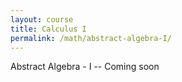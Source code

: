 ```yaml
---
layout: course
title: Calculus I
permalink: /math/abstract-algebra-I/
---
```


Abstract Algebra - I -- Coming soon
